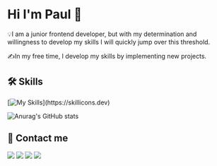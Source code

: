 # Hi I'm Paul 👋

💡I am a junior frontend developer, but with my determination and willingness to develop my skills I will quickly jump over this threshold.

✍️In my free time, I develop my skills by implementing new projects.

## 🛠 Skills

[![My Skills](https://skillicons.dev/icons?i=js,html,css,react,redux,styledcomponents,git,github,photoshop,svg,vscode,)](https://skillicons.dev)

![Anurag's GitHub stats](https://github-readme-stats.vercel.app/api?username=PawelNackowski&theme=transparent&show_icons=true&card_width&)

## 📱 Contact me
<p align="left">
<a href="https://www.linkedin.com/in/pawelnackowski"><img src="https://img.shields.io/badge/-Linkedin%20-0077B5?style=flat&logo=Linkedin&logoColor=white"/></a>
<a href="mailto:pawelnakowski@gmail.com"><img src="https://img.shields.io/badge/-Gmail-D14836?style=flat&logo=Gmail&logoColor=white"/></a>
<a href="https://www.instagram.com/pawe_n/"><img src="https://img.shields.io/badge/-Instagram-E4405F?style=flat&logo=Instagram&logoColor=white"/></a>
<a href="https://www.facebook.com/pawel.nackowski/"><img src="https://img.shields.io/badge/-Facebook-1877F2?style=flat&logo=Facebook&logoColor=white"/></a>
</p>
